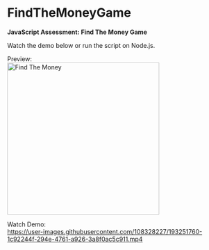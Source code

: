 # FindTheMoneyGame

<b>JavaScript Assessment: Find The Money Game</b>

Watch the demo below or run the script on Node.js.

Preview:\
<img width="350" alt="Find The Money" src="https://user-images.githubusercontent.com/108328227/193250838-dda0b31f-29a7-4a39-a7df-3b2d517dfbca.png">

Watch Demo:\
https://user-images.githubusercontent.com/108328227/193251760-1c92244f-294e-4761-a926-3a8f0ac5c911.mp4


